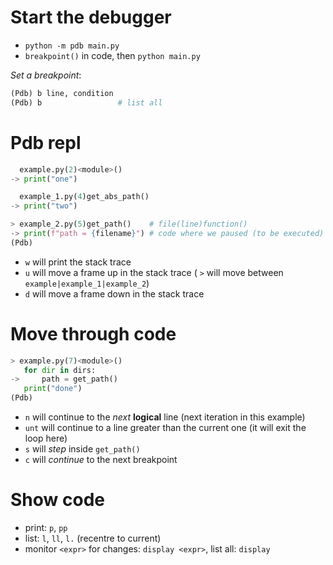 # Start the debugger
- `python -m pdb main.py`
- `breakpoint()` in code, then `python main.py`

_Set a breakpoint_:
```python
(Pdb) b line, condition
(Pdb) b                 # list all
```

# Pdb repl
```python
  example.py(2)<module>()
-> print("one")

  example_1.py(4)get_abs_path()
-> print("two")

> example_2.py(5)get_path()    # file(line)function()
-> print(f"path = {filename}") # code where we paused (to be executed)
(Pdb)
```
- `w` will print the stack trace
- `u` will move a frame up in the stack trace ( `>` will move between `example|example_1|example_2`)
- `d` will move a frame down in the stack trace

# Move through code
```python
> example.py(7)<module>()
   for dir in dirs:
->     path = get_path()
   print("done")
(Pdb)
```
- `n` will continue to the _next_ **logical** line (next iteration in this example)
- `unt` will continue to a line greater than the current one (it will exit the loop here)
- `s` will _step_ inside `get_path()`
- `c` will _continue_ to the next breakpoint

# Show code
- print: `p`, `pp`
- list: `l`, `ll`, `l.` (recentre to current)
- monitor `<expr>` for changes: `display <expr>`, list all: `display`
